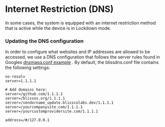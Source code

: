 # Internet Restriction (DNS)

In some cases, the system is equipped with an internet restriction method that is active while the device is in Lockdown mode.


### Updating the DNS configuration

In order to configure what websites and IP addresses are allowed to be accessed, we use a DNS configuration that follows the server rules found in Googles [dnsmasq.conf example](https://android.googlesource.com/platform/external/dnsmasq/+/refs/heads/main/dnsmasq.conf.example) . By default, the blissdns.conf file contains the following settings:


```
no-resolv
server=1.1.1.1

# Add domains here:
server=/github.com/1.1.1.1
server=/blissos.org/1.1.1.1
server=/vendorname_update.blisscolabs.dev/1.1.1.1
server=/yourcompanysite.com/1.1.1.1
server=/yourcustomprovidersite.com/1.1.1.1

address=/#/127.0.0.1
```
